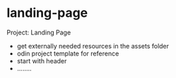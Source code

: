 # landing-page
Project: Landing Page

* get externally needed resources in the assets folder
* odin project template for reference
* start with header
* ........
